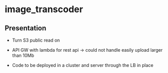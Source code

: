 # image_transcoder

## Presentation
* Turn S3 public read on

* API GW with lambda for rest api -> could not handle easily upload larger than 10Mb
* Code to be deployed in a cluster and server through the LB in place